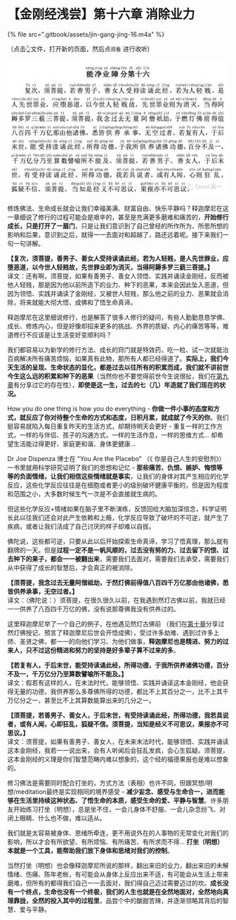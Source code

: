 # 【金刚经浅尝】第十六章 消除业力

{% file src=".gitbook/assets/jin-gang-jing-16.m4a" %}

（点击👆文件，打开新的页面，然后点`观看` 进行收听\)

![](.gitbook/assets/image%20%283%29.png)

修炼佛法、生命成长就会让我们幸福美满、财富自由、快乐平静吗？释迦摩尼在这一章细说了修行的过程可能会是艰辛的，甚至是充满更多磨难和痛苦的，**开始修行成长，只是打开了一扇门**，只是让我们意识到了自己曾经的所作所为、所思所想的影响和后果，意识到之后，就得一一去面对和超越了，路还远着呢。接下来我们一句一句讲解。

**【复次，须菩提，善男子、善女人受持读诵此经，若为人轻贱，是人先世罪业，应堕恶道，以今世人轻贱故，先世罪业即为消灭，当得阿耨多罗三藐三菩提。】**  
译文：还有啊，须菩提，如果有善男子、善女人领悟、实践并诵读金刚经，反而被他人轻贱，那是因为他以前所造下的业力、种下的恶果，本来会因此坠入恶道，但因为领悟、实践并诵读了金刚经，又被世人轻贱，那么他之前的业力、恶果就会消除，将来就能大彻大悟、成佛和了悟生命真谛。

释迦摩尼在这里细说修行，也是解答了很多人修行的疑问，有些人勤勤恳恳学佛、成长、修炼内心，但是好像却招来更多的挑战、外界的质疑、内心的痛苦等等，难道修行不应该是让生活变好变顺利吗？

我们都容易以为新学的修行方法、成长的窍门就是特效药，吃一粒、试一次就能治百病解决所有痛苦烦恼，如果真有此物，那所有人都已经得道了。**实际上，我们今天生活的呈现、生命状态的显化，都是过去以往所有的积累而成，我们就不讲前世今生这么远的积累和种下的恶果**（当然你也不要觉得前世今生说很扯，我们在[第九章](jin-gang-jing-qian-chang-di-jiu-zhang-xiu-hang-wu-xiang.md)有分享过它的存在性），**即使是这一生，过去的七（几）年造就了我们现在的状况。**

How you do one thing is how you do everything - **你做一件小事的态度和方式，就反应了你对待整个生命的方式和态度，日积月累，就成就了今天的你**。我们挺容易就陷入每日重复昨天的生活方式，却期待明天会更好 - 重复一样的工作方式，一样的与伴侣、孩子的沟通方式，一样的生活作息，一样的思维方式... 却希望生活能过得更好、家庭更和谐、身体更健康...

Dr Joe Dispenza 博士在 "You Are the Placebo" （《 你是自己人生的安慰剂》）一书里就用科学研究证明了我们的思想和记忆 - **那些痛苦、仇恨、嫉妒、悔恨等等的负面情绪，让我们相信这些情绪就是事实**，让我们的身体对其产生相应的化学反应，这些化学反应往往是在细胞或者更小的级别破坏健康平衡的，但是因为程度和范围之小，大多数时候生气一次是不会直接就生病的。

但这些化学反应+情绪如果在脑子里不断演练，反馈回给大脑加深信念，科学证明长此以往我们还会对此产生依赖和上瘾，化学反应导致了破坏的不可逆，就产生了疾病，或者让我们活成了自己讨厌的样子却难以自拔。

佛陀说，这些都可逆，只要从此以后开始探索生命真谛，学习了悟真理，那么就有翻牌的一天。但是**过程一定不是一帆风顺的，过去没有努的力、过去留下的恨、过去种下的果子，都会一一被翻出来**，需要我们去面对，需要我们去承受，需要我们从中获得了成长的智慧后，才会真正的被消除。

**【须菩提，我念过去无量阿僧祗劫，于然灯佛前得值八百四千万亿那由他诸佛，悉皆供养承事，无空过者。】**  
译文：（佛陀说：）须菩提，在很久很久以前，在我遇到然灯古佛以前，我就已经一一供养了八百四千万亿的佛，没有说那尊佛我没有供养过的。

这里释迦摩尼举了一个自己的例子，在他遇见然灯古佛前 （我们在[第十章](http://mp.weixin.qq.com/s?__biz=MzAxODcwMDg0Mg==&mid=2247484749&idx=1&sn=8129a347623a84ad339c4486c06130bb&chksm=9bd30a08aca4831e1be1bd26170286fbc1c7360b829af54927e32125a4e550ab412a10f37b97&scene=21#wechat_redirect)分享过然灯佛授记、预言了释迦摩尼后世会开悟成佛），受过许多劫难、遇到过许多上师、圣贤之佛，都一一的向他们学习、为他们做事，**释迦摩尼也是精进、努力的过来人，只不过这份精进和努力的坚持是好多辈子算不过来的多**。

**【若复有人，于后末世，能受持读诵此经，所得功德，于我所供养诸佛功德，百分不及一，千万亿分乃至算数譬喻所不能及。】**  
译文：假若有这样的人，在末法时代，能够领悟、实践并诵读这本金刚经，他会获得无量的功德，我供养那么多尊佛所得的功德，都比不上其百分之一，比不上其千万亿分之一，甚至比不上其算数能算出来的几分之一。

**【须菩提，若善男子、善女人，于后末世，有受持读诵此经，所得功德，我若具说者，或有人闻，心即狂乱，狐疑不信。须菩提，当知是经义不可思议，果报亦不可思议。】**  
译文：须菩提，如果有善男子、善女人，在未来末法时代，能够领悟、实践并诵读这本金刚经，我若一一说出来，会有人听闻后会狂乱发疯，会心生狐疑。须菩提，这本金刚经的义理是你们智慧范畴内难以想象的，这个经的福德果报也是难以想象的。

修习佛法是需要同时配合打坐的，方式方法（表相）也许不同，但跟冥想/明想/meditation最终是实现相同的境界感受 - **减少妄念、感受与生命合一，进而能够在生活里持续这种状态、了悟生命的本质，感受生命的爱、平静与智慧**。许多朋友开始练习打坐（明想），总是坐不住，一会儿身体不舒服、一会儿杂念纷飞、对闭上眼睛、什么也不做，难以适从。

我们就是太容易被身体、思绪所牵连，更不用说外在的人事物的无常变化对我们的影响，所以才会有所欲望、有所烦恼、有所痛苦、有所求而不得... **打坐（明想）本就是一个工具，能帮助我们放下身体和思绪对我们的控制**。

当然打坐（明想）也会像释迦摩尼所说的那样，翻出来旧的业力，翻出来旧的未解情绪、伤痛、陈年老帐，有可能会从身体上反应出来不适，有可能会从生活上带来磨难，但所有的都得我们自己一一去面对，我们得自己迈过需要迈过的坎。**成长没有一个终点，生命也没有一个终极，我们的人生也就是在全然地面对，全然地向真理靠拢，全然的投入其中的过程里**，品尝个中的酸甜苦辣，并逐渐领略其背后的智慧、爱与平静。

